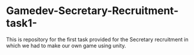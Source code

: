# Gamedev-Secretary-Recruitment-task1-
This is repository for the first task provided for the Secretary recruitment in which we had to make our own game using unity. 
